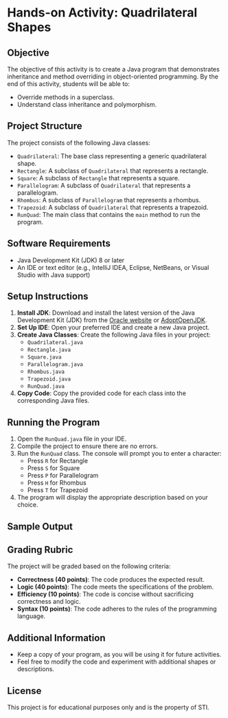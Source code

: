 # Hands-on Activity: Quadrilateral Shapes

## Objective
The objective of this activity is to create a Java program that demonstrates inheritance and method overriding in object-oriented programming. By the end of this activity, students will be able to:
- Override methods in a superclass.
- Understand class inheritance and polymorphism.

## Project Structure
The project consists of the following Java classes:
- `Quadrilateral`: The base class representing a generic quadrilateral shape.
- `Rectangle`: A subclass of `Quadrilateral` that represents a rectangle.
- `Square`: A subclass of `Rectangle` that represents a square.
- `Parallelogram`: A subclass of `Quadrilateral` that represents a parallelogram.
- `Rhombus`: A subclass of `Parallelogram` that represents a rhombus.
- `Trapezoid`: A subclass of `Quadrilateral` that represents a trapezoid.
- `RunQuad`: The main class that contains the `main` method to run the program.

## Software Requirements
- Java Development Kit (JDK) 8 or later
- An IDE or text editor (e.g., IntelliJ IDEA, Eclipse, NetBeans, or Visual Studio with Java support)

## Setup Instructions
1. **Install JDK**: Download and install the latest version of the Java Development Kit (JDK) from the [Oracle website](https://www.oracle.com/java/technologies/javase-jdk11-downloads.html) or [AdoptOpenJDK](https://adoptopenjdk.net/).
2. **Set Up IDE**: Open your preferred IDE and create a new Java project.
3. **Create Java Classes**: Create the following Java files in your project:
   - `Quadrilateral.java`
   - `Rectangle.java`
   - `Square.java`
   - `Parallelogram.java`
   - `Rhombus.java`
   - `Trapezoid.java`
   - `RunQuad.java`
4. **Copy Code**: Copy the provided code for each class into the corresponding Java files.

## Running the Program
1. Open the `RunQuad.java` file in your IDE.
2. Compile the project to ensure there are no errors.
3. Run the `RunQuad` class. The console will prompt you to enter a character:
   - Press `R` for Rectangle
   - Press `S` for Square
   - Press `P` for Parallelogram
   - Press `H` for Rhombus
   - Press `T` for Trapezoid
4. The program will display the appropriate description based on your choice.

## Sample Output
## Grading Rubric
The project will be graded based on the following criteria:
- **Correctness (40 points)**: The code produces the expected result.
- **Logic (40 points)**: The code meets the specifications of the problem.
- **Efficiency (10 points)**: The code is concise without sacrificing correctness and logic.
- **Syntax (10 points)**: The code adheres to the rules of the programming language.

## Additional Information
- Keep a copy of your program, as you will be using it for future activities.
- Feel free to modify the code and experiment with additional shapes or descriptions.

## License
This project is for educational purposes only and is the property of STI.
